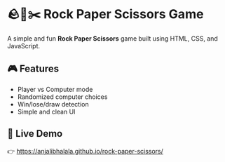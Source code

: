 # 🪨📄✂️ Rock Paper Scissors Game

A simple and fun **Rock Paper Scissors** game built using HTML, CSS, and JavaScript.

## 🎮 Features
- Player vs Computer mode
- Randomized computer choices
- Win/lose/draw detection
- Simple and clean UI

## 🚀 Live Demo
👉 https://anjalibhalala.github.io/rock-paper-scissors/



